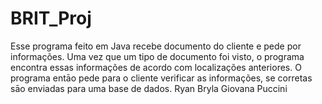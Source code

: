 # BRIT_Proj
Esse programa feito em Java recebe documento do cliente e pede por informações. Uma vez que um tipo de documento foi visto, o programa encontra essas informações de acordo com localizações anteriores. O programa entāo pede para o cliente verificar as informações, se corretas sāo enviadas para uma base de dados.
Ryan Bryla
Giovana Puccini
